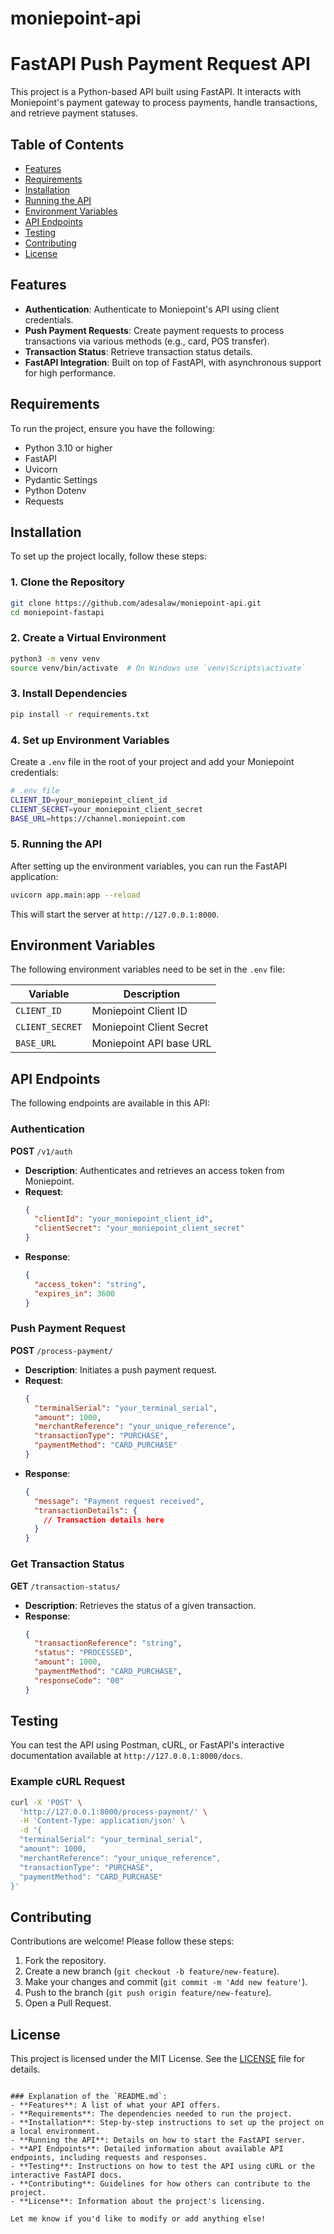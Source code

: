 # moniepoint-api

# FastAPI Push Payment Request API

This project is a Python-based API built using FastAPI. It interacts with Moniepoint's payment gateway to process payments, handle transactions, and retrieve payment statuses.

## Table of Contents
- [Features](#features)
- [Requirements](#requirements)
- [Installation](#installation)
- [Running the API](#running-the-api)
- [Environment Variables](#environment-variables)
- [API Endpoints](#api-endpoints)
- [Testing](#testing)
- [Contributing](#contributing)
- [License](#license)

## Features
- **Authentication**: Authenticate to Moniepoint's API using client credentials.
- **Push Payment Requests**: Create payment requests to process transactions via various methods (e.g., card, POS transfer).
- **Transaction Status**: Retrieve transaction status details.
- **FastAPI Integration**: Built on top of FastAPI, with asynchronous support for high performance.
  
## Requirements
To run the project, ensure you have the following:
- Python 3.10 or higher
- FastAPI
- Uvicorn
- Pydantic Settings
- Python Dotenv
- Requests

## Installation
To set up the project locally, follow these steps:

### 1. Clone the Repository
```bash
git clone https://github.com/adesalaw/moniepoint-api.git
cd moniepoint-fastapi
```

### 2. Create a Virtual Environment
```bash
python3 -m venv venv
source venv/bin/activate  # On Windows use `venv\Scripts\activate`
```

### 3. Install Dependencies
```bash
pip install -r requirements.txt
```

### 4. Set up Environment Variables
Create a `.env` file in the root of your project and add your Moniepoint credentials:

```bash
# .env file
CLIENT_ID=your_moniepoint_client_id
CLIENT_SECRET=your_moniepoint_client_secret
BASE_URL=https://channel.moniepoint.com
```

### 5. Running the API
After setting up the environment variables, you can run the FastAPI application:

```bash
uvicorn app.main:app --reload
```

This will start the server at `http://127.0.0.1:8000`.

## Environment Variables
The following environment variables need to be set in the `.env` file:

| Variable        | Description                         |
|-----------------|-------------------------------------|
| `CLIENT_ID`     | Moniepoint Client ID                |
| `CLIENT_SECRET` | Moniepoint Client Secret            |
| `BASE_URL`      | Moniepoint API base URL             |

## API Endpoints
The following endpoints are available in this API:

### Authentication
**POST** `/v1/auth`

- **Description**: Authenticates and retrieves an access token from Moniepoint.
- **Request**: 
    ```json
    {
      "clientId": "your_moniepoint_client_id",
      "clientSecret": "your_moniepoint_client_secret"
    }
    ```
- **Response**: 
    ```json
    {
      "access_token": "string",
      "expires_in": 3600
    }
    ```

### Push Payment Request
**POST** `/process-payment/`

- **Description**: Initiates a push payment request.
- **Request**: 
    ```json
    {
      "terminalSerial": "your_terminal_serial",
      "amount": 1000,
      "merchantReference": "your_unique_reference",
      "transactionType": "PURCHASE",
      "paymentMethod": "CARD_PURCHASE"
    }
    ```
- **Response**: 
    ```json
    {
      "message": "Payment request received",
      "transactionDetails": {
        // Transaction details here
      }
    }
    ```

### Get Transaction Status
**GET** `/transaction-status/`

- **Description**: Retrieves the status of a given transaction.
- **Response**: 
    ```json
    {
      "transactionReference": "string",
      "status": "PROCESSED",
      "amount": 1000,
      "paymentMethod": "CARD_PURCHASE",
      "responseCode": "00"
    }
    ```

## Testing
You can test the API using Postman, cURL, or FastAPI's interactive documentation available at `http://127.0.0.1:8000/docs`.

### Example cURL Request
```bash
curl -X 'POST' \
  'http://127.0.0.1:8000/process-payment/' \
  -H 'Content-Type: application/json' \
  -d '{
  "terminalSerial": "your_terminal_serial",
  "amount": 1000,
  "merchantReference": "your_unique_reference",
  "transactionType": "PURCHASE",
  "paymentMethod": "CARD_PURCHASE"
}'
```

## Contributing
Contributions are welcome! Please follow these steps:

1. Fork the repository.
2. Create a new branch (`git checkout -b feature/new-feature`).
3. Make your changes and commit (`git commit -m 'Add new feature'`).
4. Push to the branch (`git push origin feature/new-feature`).
5. Open a Pull Request.

## License
This project is licensed under the MIT License. See the [LICENSE](LICENSE) file for details.
```

### Explanation of the `README.md`:
- **Features**: A list of what your API offers.
- **Requirements**: The dependencies needed to run the project.
- **Installation**: Step-by-step instructions to set up the project on a local environment.
- **Running the API**: Details on how to start the FastAPI server.
- **API Endpoints**: Detailed information about available API endpoints, including requests and responses.
- **Testing**: Instructions on how to test the API using cURL or the interactive FastAPI docs.
- **Contributing**: Guidelines for how others can contribute to the project.
- **License**: Information about the project's licensing.

Let me know if you'd like to modify or add anything else!
